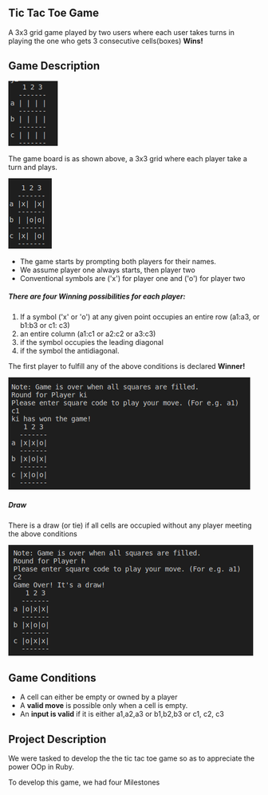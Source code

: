 
## Tic Tac Toe Game

A 3x3 grid game played by two users where each user takes turns in playing the one who gets 3 consecutive cells(boxes) **Wins!** 

## Game Description

![screenshot](asset/tic-tac-toe-grid.png)

The game board is as shown above, a 3x3 grid where each player take a turn and plays.

![screenshot](asset/grid_with_symbols.png)

- The game starts by prompting both players for their names.
- We assume player one always starts, then player two
- Conventional symbols are ('x') for player one and ('o') for player two

##### There are four Winning possibilities for each player:

1) If a symbol ('x' or 'o') at any given point occupies an entire row (a1:a3, or b1:b3 or c1: c3) 
2) an entire column (a1:c1 or a2:c2 or a3:c3) 
3) if the symbol occupies the leading diagonal 
4)  if the symbol the antidiagonal.

 The first player to fulfill any of the above conditions is declared **Winner!**

 ![screenshot](asset/winning_grid.png)

##### Draw

There is a draw (or tie) if all cells are occupied without any player meeting the above conditions

![screenshot](asset/draw_grid.png)

## Game Conditions
- A cell can either be empty or owned by a player
- A **valid move** is possible only when a cell is empty.
- An **input is valid** if it is either a1,a2,a3 or b1,b2,b3 or c1, c2, c3






## Project Description


We were tasked to develop the the tic tac toe game so as to appreciate the power  OOp in Ruby.

To develop this game, we had four Milestones